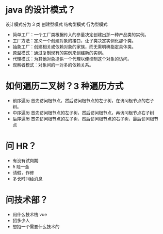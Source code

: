 <!-- 后端问题 -->

# java 的设计模式？

设计模式分为 3 类 创建型模式 结构型模式 行为型模式

- 简单工厂：一个工厂类根据传入的参量决定创建出那一种产品类的实例。
- 工厂方法：定义一个创建对象的接口，让子类决定实例化那个类。
- 抽象工厂：创建相关或依赖对象的家族，而无需明确指定具体类。
- 原型模式：通过复制现有的实例来创建新的实例。
- 代理模式：为其他对象提供一个代理以便控制这个对象的访问。
- 观察者模式：对象间的一对多的依赖关系。

# 如何遍历二叉树？3 种遍历方式

- 前序遍历 首先访问根节点，然后访问根节点的左子树，在访问根节点的右子树。
- 中序遍历 首先访问根节点的左子树，然后访问根节点，再访问根节点右子树
- 后序遍历 首先访问根节点的左子树，然后访问根节点的右子树，最后访问根节点

# 问 HR？

- 有没有试岗期
- 5 险一金
- 请假，作修
- 多长时间给消息

# 问技术部？

- 用什么技术栈 vue
- 招多少人
- 想招一个需要什么技术的

